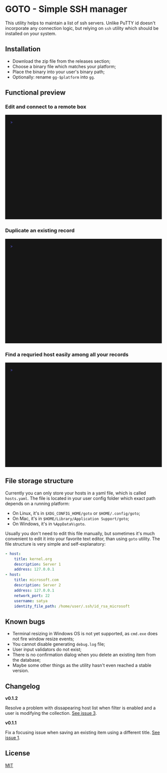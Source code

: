# GOTO - Simple SSH manager #

This utility helps to maintain a list of ssh servers. Unlike PuTTY id doesn't incorporate any connection logic, but relying on `ssh` utility which should be installed on your system.

## Installation ##

* Download the zip file from the releases section;
* Choose a binary file which matches your platform;
* Place the binary into your user's binary path;
* Optionally: rename `gg-$platform` into `gg`.

## Functional preview ##

### Edit and connect to a remote box ###

![Small demo where we open ssh session using goto](demo/edit_and_connect.gif)

### Duplicate an existing record ###

![Small demo where duplicate an existing record in goto database](demo/duplicate_existing_record.gif)

### Find a requried host easily among all your records ###

![Small demo where we open ssh session using goto](demo/search_through_database.gif)

## File storage structure ##

Currently you can only store your hosts in a yaml file, which is called `hosts.yaml`. The file is located in your user config folder which exact path depends on a running platform:

* On Linux, it's in `$XDG_CONFIG_HOME/goto` or `$HOME/.config/goto`;
* On Mac, it's in `$HOME/Library/Application Support/goto`;
* On Windows, it's in `%AppData%\goto`.

Usually you don't need to edit this file manually, but sometimes it's much convenient to edit it into your favorite text editor, than using `goto` utility. The file structure is very simple and self-explanatory:

```yaml
- host:
    title: kernel.org
    description: Server 1
    address: 127.0.0.1
- host:
    title: microsoft.com
    description: Server 2
    address: 127.0.0.1
    network_port: 22
    username: satya
    identity_file_path: /home/user/.ssh/id_rsa_microsoft
```

## Known bugs ##

* Terminal resizing in Windows OS is not yet supported, as `cmd.exe` does not fire window resize events;
* You cannot disable generating `debug.log` file;
* User input validators do not exist;
* There is no confirmation dialog when you delete an existing item from the database;
* Maybe some other things as the utility hasn't even reached a stable version.

## Changelog ##

**v0.1.2**

Resolve a problem with dissapearing host list when filter is enabled and a user is modifying the collection. [See issue 3](https://github.com/grafviktor/goto/issues/3).

**v0.1.1**

Fix a focusing issue when saving an existing item using a different title. [See issue 1](https://github.com/grafviktor/goto/issues/1).

## License ##

[MIT](LICENSE)